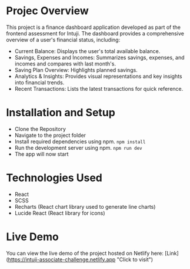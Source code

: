 # Projec Overview
This project is a finance dashboard application developed as part of the frontend assessment for Intuji. The dashboard provides a comprehensive overview of a user's financial status, including:
- Current Balance: Displays the user's total available balance.
- Savings, Expenses and Incomes: Summarizes savings, expenses, and incomes and compares with last month's.
- Saving Plan Overview: Highlights planned savings.
- Analytics & Insights: Provides visual representations and key insights into financial trends.
- Recent Transactions: Lists the latest transactions for quick reference.
  
# Installation and Setup
- Clone the Repository
- Navigate to the project folder
- Install required dependencies using npm.
  `npm install`
- Run the development server using npm.
  `npm run dev`
- The app will now start

# Technologies Used 
- React
- SCSS
- Recharts (React chart library used to generate line charts)
- Lucide React (React library for icons)

# Live Demo
You can view the live demo of the project hosted on Netlify here:
[Link] (https://intuji-associate-challenge.netlify.app "Click to visit")
